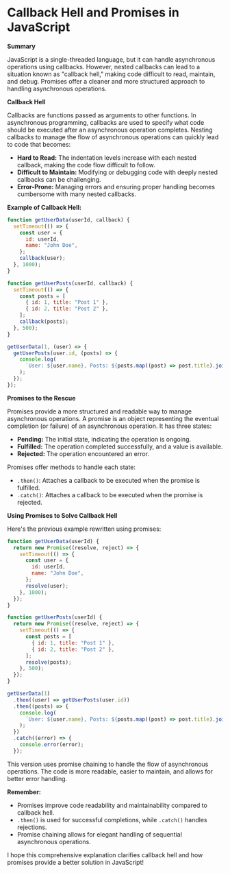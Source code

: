 # Callback Hell and Promises in JavaScript

**Summary**

JavaScript is a single-threaded language, but it can handle asynchronous operations using callbacks. However, nested callbacks can lead to a situation known as "callback hell," making code difficult to read, maintain, and debug. Promises offer a cleaner and more structured approach to handling asynchronous operations.

**Callback Hell**

Callbacks are functions passed as arguments to other functions. In asynchronous programming, callbacks are used to specify what code should be executed after an asynchronous operation completes. Nesting callbacks to manage the flow of asynchronous operations can quickly lead to code that becomes:

- **Hard to Read:** The indentation levels increase with each nested callback, making the code flow difficult to follow.
- **Difficult to Maintain:** Modifying or debugging code with deeply nested callbacks can be challenging.
- **Error-Prone:** Managing errors and ensuring proper handling becomes cumbersome with many nested callbacks.

**Example of Callback Hell:**

```javascript
function getUserData(userId, callback) {
  setTimeout(() => {
    const user = {
      id: userId,
      name: "John Doe",
    };
    callback(user);
  }, 1000);
}

function getUserPosts(userId, callback) {
  setTimeout(() => {
    const posts = [
      { id: 1, title: "Post 1" },
      { id: 2, title: "Post 2" },
    ];
    callback(posts);
  }, 500);
}

getUserData(1, (user) => {
  getUserPosts(user.id, (posts) => {
    console.log(
      `User: ${user.name}, Posts: ${posts.map((post) => post.title).join(", ")}`
    );
  });
});
```

**Promises to the Rescue**

Promises provide a more structured and readable way to manage asynchronous operations. A promise is an object representing the eventual completion (or failure) of an asynchronous operation. It has three states:

- **Pending:** The initial state, indicating the operation is ongoing.
- **Fulfilled:** The operation completed successfully, and a value is available.
- **Rejected:** The operation encountered an error.

Promises offer methods to handle each state:

- `.then()`: Attaches a callback to be executed when the promise is fulfilled.
- `.catch()`: Attaches a callback to be executed when the promise is rejected.

**Using Promises to Solve Callback Hell**

Here's the previous example rewritten using promises:

```javascript
function getUserData(userId) {
  return new Promise((resolve, reject) => {
    setTimeout(() => {
      const user = {
        id: userId,
        name: "John Doe",
      };
      resolve(user);
    }, 1000);
  });
}

function getUserPosts(userId) {
  return new Promise((resolve, reject) => {
    setTimeout(() => {
      const posts = [
        { id: 1, title: "Post 1" },
        { id: 2, title: "Post 2" },
      ];
      resolve(posts);
    }, 500);
  });
}

getUserData(1)
  .then((user) => getUserPosts(user.id))
  .then((posts) => {
    console.log(
      `User: ${user.name}, Posts: ${posts.map((post) => post.title).join(", ")}`
    );
  })
  .catch((error) => {
    console.error(error);
  });
```

This version uses promise chaining to handle the flow of asynchronous operations. The code is more readable, easier to maintain, and allows for better error handling.

**Remember:**

- Promises improve code readability and maintainability compared to callback hell.
- `.then()` is used for successful completions, while `.catch()` handles rejections.
- Promise chaining allows for elegant handling of sequential asynchronous operations.

I hope this comprehensive explanation clarifies callback hell and how promises provide a better solution in JavaScript!
